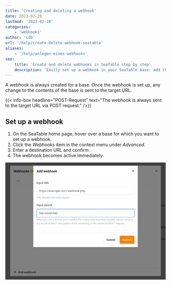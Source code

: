 ```yaml
---
title: 'Creating and deleting a webhook'
date: 2023-02-28
lastmod: '2023-02-28'
categories:
    - 'webhooks'
author: 'cdb'
url: '/help/create-delete-webhook-seatable'
aliases:
    - '/help/anlegen-eines-webhooks'
seo:
    title: 'Create and delete webhooks in SeaTable step by step'
    description: 'Easily set up a webhook in your SeaTable base: add the target URL, activate notifications for changes, and remove or update webhooks as needed.'
---
```


A webhook is always created for a base. Once the webhook is set up, any change to the contents of the base is sent to the target URL.

{{< info-box headline="POST-Request" text="The webhook is always sent to the target URL via POST request." />}}

## Set up a webhook

1. On the SeaTable home page, hover over a base for which you want to set up a webhook.
2. Click the _Webhooks_ item in the context menu under _Advanced._
3. Enter a destination URL and confirm.
4. The webhook becomes active immediately.

![Form for creating a webhook in SeaTable](images/seatable-webhook.png)
